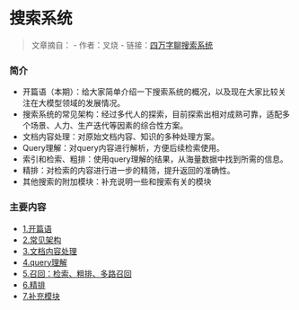 # 搜索系统

> 文章摘自：
> \- 作者：叉烧
> \- 链接：[四万字聊搜索系统](https://mp.weixin.qq.com/s/QhehI1WFCJ6R-5yAatFSFQ "四万字聊搜索系统")

### 简介

- 开篇语（本期）：给大家简单介绍一下搜索系统的概况，以及现在大家比较关注在大模型领域的发展情况。
- 搜索系统的常见架构：经过多代人的探索，目前探索出相对成熟可靠，适配多个场景、人力、生产迭代等因素的综合性方案。
- 文档内容处理：对原始文档内容、知识的多种处理方案。
- Query理解：对query内容进行解析，方便后续检索使用。
- 索引和检索、粗排：使用query理解的结果，从海量数据中找到所需的信息。
- 精排：对检索的内容进行进一步的精筛，提升返回的准确性。
- 其他搜索的附加模块：补充说明一些和搜索有关的模块

### 主要内容

- [1.开篇语](docs/search/1.开篇语.md)
- [2.常见架构](docs/search/2.常见架构.md)
- [3.文档内容处理](docs/search/3.文档内容处理.md)
- [4.query理解](docs/search/4.query理解.md)
- [5.召回：检索、粗排、多路召回](docs/search/5.召回：检索、粗排、多路召回.md)
- [6.精排](docs/search/6.精排.md)
- [7.补充模块](docs/search/7.补充模块.md)







